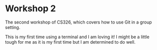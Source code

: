 # Workshop 2

The second workshop of CS326, which covers how to use Git in a group setting.

This is my first time using a terminal and I am loving it! I might be a little
tough for me as it is my first time but I am determined to do well.
